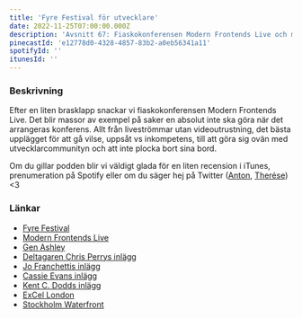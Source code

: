 ```yaml
---
title: 'Fyre Festival för utvecklare'
date: 2022-11-25T07:00:00.000Z
description: 'Avsnitt 67: Fiaskokonferensen Modern Frontends Live och massor av exempel på vad en verkligen inte ska göra när en anordnar utvecklarkonferens.'
pinecastId: 'e12778d0-4328-4857-83b2-a0eb56341a11'
spotifyId: ''
itunesId: ''
---
```


### Beskrivning

Efter en liten brasklapp snackar vi fiaskokonferensen Modern Frontends Live. Det blir massor av exempel på saker en absolut inte ska göra när det arrangeras konferens. Allt från liveströmmar utan videoutrustning, det bästa upplägget för att gå vilse, uppsåt vs inkompetens, till att göra sig ovän med utvecklarcommunityn och att inte plocka bort sina bord.

Om du gillar podden blir vi väldigt glada för en liten recension i iTunes, prenumeration på Spotify eller om du säger hej på Twitter ([Anton](https://twitter.com/Awnton), [Therése](https://twitter.com/tkomstadius)) &lt;3

### Länkar

- [Fyre Festival](https://www.netflix.com/title/81035279)
- [Modern Frontends Live](https://www.modernfrontends.live/)
- [Gen Ashley](https://twitter.com/coderinheels)
- [Deltagaren Chris Perrys inlägg](https://christopherallanperry.github.io/blog/2022/11/20/modern_frontends-an_attendees_perspective.html)
- [Jo Franchettis inlägg](https://dev.to/thisisjofrank/my-experience-of-modern-frontends-conference-1cgg)
- [Cassie Evans inlägg](https://www.cassie.codes/posts/modern-frontends/)
- [Kent C. Dodds inlägg](https://kentcdodds.com/blog/my-modern-frontends-live-experience)
- [ExCel London](https://www.excel.london/)
- [Stockholm Waterfront](https://stockholmwaterfront.com/?lang=sv)
